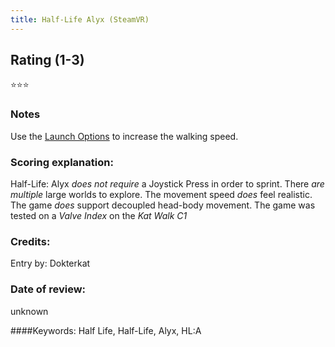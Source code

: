 ```yaml
---
title: Half-Life Alyx (SteamVR)
---
```


## Rating (1-3)
⭐⭐⭐

### Notes
Use the [Launch Options](https://katwalk.fandom.com/wiki/Half_Life_Alyx_Workaround:_Walking_Speed) to increase the walking speed.

### Scoring explanation:
Half-Life: Alyx *does not require* a Joystick Press in order to sprint.
There *are multiple* large worlds to explore.
The movement speed *does* feel realistic.
The game *does* support decoupled head-body movement.
The game was tested on a *Valve Index* on the *Kat Walk C1*

### Credits:
Entry by: Dokterkat

### Date of review:
unknown

####Keywords:
Half Life, Half-Life, Alyx, HL:A

